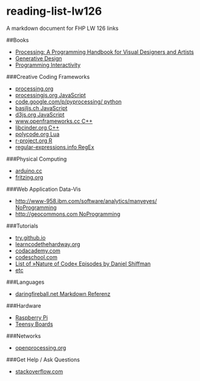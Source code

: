 reading-list-lw126
==================

A markdown document for FHP LW 126 links
 
##Books  
- [Processing: A Programming Handbook for Visual Designers and Artists](http://processing.org/books/)  
- [Generative Design](http://processing.org/books/)  
- [Programming Interactivity](http://shop.oreilly.com/product/9780596154158.do)    

###Creative Coding Frameworks  

- [processing.org](http://processing.org)  
- [processingjs.org JavaScript](http://processingjs.org)  
- [code.google.com/p/pyprocessing/ python  ](http://code.google.com/p/pyprocessing/)  
- [basiljs.ch JavaScript](http://basiljs.ch)  
- [d3js.org JavaScript](http://d3js.org)  
- [www.openframeworks.cc C++](http://www.openframeworks.cc)  
- [libcinder.org C++](http://libcinder.org)  
- [polycode.org Lua](http://polycode.org)  
- [r-project.org R](http://www.r-project.org)  
- [regular-expressions.info RegEx](http://www.regular-expressions.info)  

###Physical Computing  
- [arduino.cc](http://arduino.cc)  
- [fritzing.org](http://fritzing.org)  

###Web Application Data-Vis    
- [http://www-958.ibm.com/software/analytics/manyeyes/ NoProgramming  ](http://www-958.ibm.com/software/analytics/manyeyes/)  
- [http://geocommons.com NoProgramming  ](http://geocommons.com)  

###Tutorials  
- [try.github.io](http://try.github.io/levels/1/challenges/1)  
- [learncodethehardway.org](http://learncodethehardway.org)  
- [codacademy.com](http://codacademy.com)  
- [codeschool.com](https://www.codeschool.) 
- [List of »Nature of Code« Episodes by Daniel Shiffman](https://gist.github.com/Powder/7205813)
- [etc](http://lmgtfy.com/?q=online+programming+tutorial)  

###Languages  
- [daringfireball.net Markdown Referenz](http://daringfireball.net/projects/markdown/)  

###Hardware   
- [Raspberry Pi](http://www.raspberrypi.org)  
- [Teensy Boards](http://www.pjrc.com/store/teensy.html)  

###Networks  
- [openprocessing.org](http://openprocessing.org)  

###Get Help / Ask Questions  
- [stackoverflow.com](http://stackoverflow.com)  
